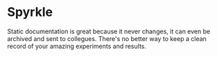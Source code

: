 # Spyrkle
Static documentation is great because it never changes, it can even be archived and sent to collegues.
There's no better way to keep a clean record of your amazing experiments and results.
